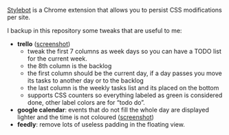  [Stylebot](https://chrome.google.com/webstore/detail/stylebot/oiaejidbmkiecgbjeifoejpgmdaleoha?hl=en) is a Chrome extension that allows you to persist CSS modifications per site.

I backup in this repository some tweaks that are useful to me:

  * **trello** ([screenshot](https://dl.dropboxusercontent.com/u/16897247/trello.png))
    * tweak the first 7 columns as week days so you can have a TODO list for the current week.
    * the 8th column is the backlog
    * the first column should be the current day, if a day passes you move its tasks to another day or to the backlog
    * the last column is the weekly tasks list and its placed on the bottom
    * supports CSS counters so everything labeled as green is considered done, other label colors are for “todo do”.
  * **google calendar**: events that do not fill the whole day are displayed lighter and the time is not coloured ([screenshot](https://dl.dropboxusercontent.com/u/16897247/calendar.png))
  * **feedly**: remove lots of useless padding in the floating view.
